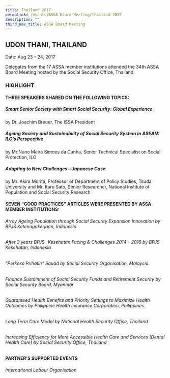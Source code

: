 ```yaml
---
title: Thailand 2017
permalink: /events/ASSA-Board-Meeting/thailand-2017
description: ""
third_nav_title: ASSA Board Meeting
---
```

## UDON THANI, THAILAND
Date: Aug 23 – 24, 2017

Delegates from the 17 ASSA member institutions attended the 34th ASSA Board Meeting hosted by the Social Security Office, Thailand.
### HIGHLIGHT
#### THREE SPEAKERS SHARED ON THE FOLLOWING TOPICS:
##### Smart Senior Society with Smart Social Security: Global Experience
by Dr. Joachim Breuer, The ISSA President

##### Ageing Society and Sustainability of Social Security System in ASEAN: ILO’s Perspective
by Mr.Nuno Meira Simoes da Cunha, Senior Technical Specialist on Social Protection, ILO

##### Adapting to New Challenges – Japanese Case
by Mr. Akira Morita, Professor of Department of Policy Studies, Tsuda University and Mr. Itaru Sato, Senior Researcher, National Institute of Population and Social Security Research

#### SEVEN “GOOD PRACTICES” ARTICLES WERE PRESENTED BY ASSA MEMBER INSTITUTIONS:
###### Array Ageing Population through Social Security Expansion Innovation by BPJS Ketenagakerjaan, Indonesia
###### After 3 years BPJS- Kesehatan Facing & Challenges 2014 – 2016 by BPJS Kesehatan, Indonesia
###### "Perkeso Prihatin" Squad by Social Security Organisation, Malaysia
###### Finance Sustainment of Social Security Funds and Retirement Security by Social Security Board, Myanmar
###### Guaranteed Health Benefits and Priority Settings to Maximize Health Outcomes by Philippine Health Insurance Corporation, Philippines
###### Long Term Care Model by National Health Security Office, Thailand
###### Increasing Efficiency for More Accessible Health Care and Services (Dental Health Care) by Social Security Office, Thailand
#### PARTNER’S SUPPORTED EVENTS
###### International Labour Organisation
